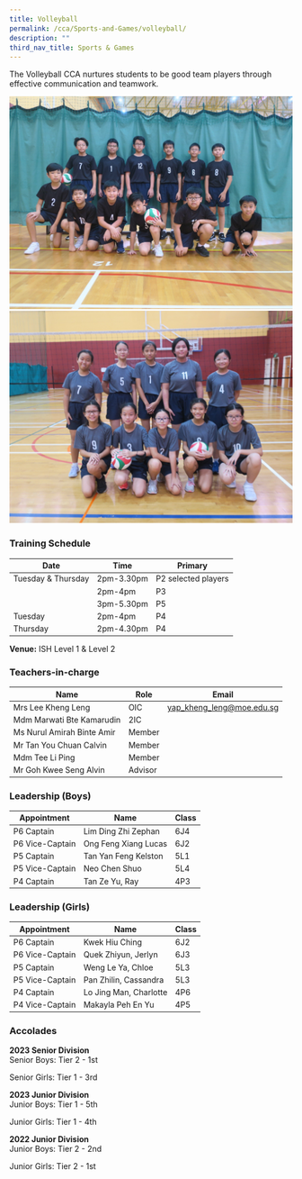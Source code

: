 ```yaml
---
title: Volleyball
permalink: /cca/Sports-and-Games/volleyball/
description: ""
third_nav_title: Sports & Games
---
```

The Volleyball CCA nurtures students to be good team players through effective communication and teamwork.

![](/images/volleyball%201.jpg)
![](/images/volleyball%202.jpg)


### Training Schedule

|Date| Time | Primary| 
|-----|----|------|
|Tuesday & Thursday|2pm-3.30pm |P2 selected players|
||2pm-4pm |P3|
||3pm-5.30pm |P5|
|Tuesday|2pm-4pm |P4|
|Thursday|2pm-4.30pm |P4|

**Venue:**
 ISH Level 1 & Level 2


### Teachers-in-charge



| Name | Role | Email |
| -------- | -------- | -------- |
| Mrs Lee Kheng Leng     | OIC     | yap_kheng_leng@moe.edu.sg     |
| Mdm Marwati Bte Kamarudin     | 2IC     |     |
| Ms Nurul Amirah Binte Amir     | Member     |      |
| Mr Tan You Chuan Calvin     | Member     |      |
| Mdm Tee Li Ping     | Member     |      |
| Mr Goh Kwee Seng Alvin     | Advisor     |      |


### Leadership (Boys)



| Appointment | Name | Class |
| -------- | -------- | -------- |
| P6 Captain     | Lim Ding Zhi Zephan    | 6J4     |
| P6 Vice-Captain     | Ong Feng Xiang Lucas    | 6J2     |
| P5 Captain     | Tan Yan Feng Kelston    | 5L1     |
| P5 Vice-Captain     | Neo Chen Shuo    | 5L4     |
| P4 Captain     | Tan Ze Yu, Ray   | 4P3     |


### Leadership (Girls)

| Appointment | Name | Class |
| -------- | -------- | -------- |
| P6 Captain     | Kwek Hiu Ching    | 6J2     |
| P6 Vice-Captain     | Quek Zhiyun, Jerlyn    | 6J3     |
| P5 Captain     | Weng Le Ya, Chloe    | 5L3     |
| P5 Vice-Captain     | Pan Zhilin, Cassandra    | 5L3     |
| P4 Captain     | Lo Jing Man, Charlotte   | 4P6     |
| P4 Vice-Captain     |  Makayla Peh En Yu  | 4P5     |



### Accolades
**2023 Senior Division**	
Senior Boys:
Tier 2 - 1st

Senior Girls:
Tier 1 - 3rd

**2023 Junior Division**	
Junior Boys:
Tier 1 - 5th

Junior Girls:
Tier 1 - 4th

**2022 Junior Division**	
Junior Boys:
Tier 2 - 2nd

Junior Girls:
Tier 2 - 1st